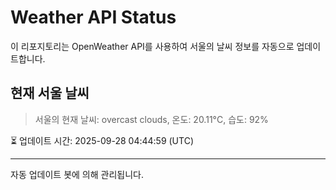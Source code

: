 
# Weather API Status

이 리포지토리는 OpenWeather API를 사용하여 서울의 날씨 정보를 자동으로 업데이트합니다.

## 현재 서울 날씨
> 서울의 현재 날씨: overcast clouds, 온도: 20.11°C, 습도: 92%

⏳ 업데이트 시간: 2025-09-28 04:44:59 (UTC)

---
자동 업데이트 봇에 의해 관리됩니다.

